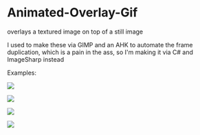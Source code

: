 # Animated-Overlay-Gif
overlays a textured image on top of a still image

I used to make these via GIMP and an AHK to automate the frame duplication, which is a pain in the ass, so I'm making it via C# and ImageSharp instead

Examples:

![](https://cdn.discordapp.com/attachments/805651388645638226/805651456040501298/gandalf.gif)

![](https://cdn.discordapp.com/attachments/805651388645638226/805651464672378900/necro.gif)

![](https://cdn.discordapp.com/attachments/805651388645638226/805651467779571732/ghastly_2x.gif)

![](https://cdn.discordapp.com/attachments/805651388645638226/805651473580032020/icebarrage.gif)
